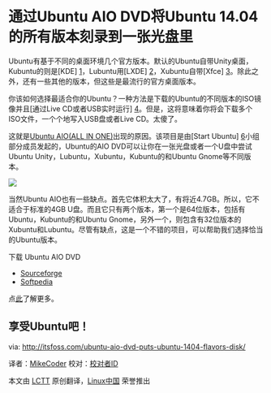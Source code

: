 通过Ubuntu AIO DVD将Ubuntu 14.04的所有版本刻录到一张光盘里
================================================================================
Ubuntu有基于不同的桌面环境几个官方版本。默认的Ubuntu自带Unity桌面，Kubuntu的则是[KDE] [1]，Lubuntu用[LXDE] [2]，Xubuntu自带[Xfce] [3]。除此之外，还有一些其他的版本，但这些是最流行的官方桌面版本。

你该如何选择最适合你的Ubuntu？一种方法是下载的Ubuntu的不同版本的ISO镜像并且[通过Live CD或者USB实时运行] [4]。但是，这将意味着你将会下载多个ISO文件，一个个地写入USB盘或者Live CD。太傻了。

这就是[Ubuntu AIO(ALL IN ONE)][5]出现的原因。该项目是由[Start Ubuntu] [6]小组部分成员发起的，Ubuntu的AIO DVD可以让你在一张光盘或者一个U盘中尝试Ubuntu Unity，Lubuntu，Xubuntu，Kubuntu的和Ubuntu Gnome等不同版本。

![](http://itsfoss.com/wp-content/uploads/2014/05/Ubuntu-AIO-DVD.jpg)

当然Ubuntu AIO也有一些缺点。首先它体积太大了，有将近4.7GB。所以，它不适合于标准的4GB U盘。而且它只有两个版本，第一个是64位版本，包括有Ubuntu，Kubuntu的和Ubuntu Gnome，另外一个，则包含有32位版本的Xubuntu和Lubuntu。尽管有缺点，这是一个不错的项目，可以帮助我们选择恰当的Ubuntu版本。

下载 Ubuntu AIO DVD

- [Sourceforge][7]
- [Softpedia][8]

点[此][9]了解更多。

享受Ubuntu吧！
--------------------------------------------------------------------------------

via: http://itsfoss.com/ubuntu-aio-dvd-puts-ubuntu-1404-flavors-disk/

译者：[MikeCoder](https://github.com/MikeCoder) 校对：[校对者ID](https://github.com/校对者ID)

本文由 [LCTT](https://github.com/LCTT/TranslateProject) 原创翻译，[Linux中国](http://linux.cn/) 荣誉推出

[1]:http://www.kde.org/
[2]:http://lxde.org/
[3]:http://www.xfce.org/
[4]:http://itsfoss.com/create-live-usb-of-ubuntu-in-windows/
[5]:http://ubuntuaio.wordpress.com/about-us/
[6]:https://wiki.ubuntu.com/StartUbuntu
[7]:http://sourceforge.net/projects/ubuntuaiodvd/
[8]:http://linux.softpedia.com/get/Linux-Distributions/Ubuntu-AIO-DVD-103429.shtml
[9]:http://ubuntuaio.wordpress.com/about-us/
